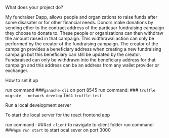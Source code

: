 What does your project do?

My fundraiser Dapp, allows people and organizations to raise funds after some  disasater or for other financial needs. Donors make donations by sending ether to the contract address of the particuar fundraising campaign they choose to donate to. These people or organizations can then withdraw the amount raised in that campaign. This widthrawal action can only be performed by the creator of the fundraising campaign.  The creator of the campaign provides a beneficiary address when creating a new fundraising campaign but this beneficiary can still be updated by the creator. Fundsraised can only be withdrawn into the beneficiary address for that campaign and this address can be an address from any wallet provider or exchanger. 

How to set it up 

run command ###`ganache-cli` on port 8545
run command: ### `truffle migrate --network develop`
Test: `truffle test`

Run a local development server

To start the local server for the react frontend app

run command : ###`cd client` to navigate to client folder
run command: ###`npm run start` to start ocal sever on port 3000